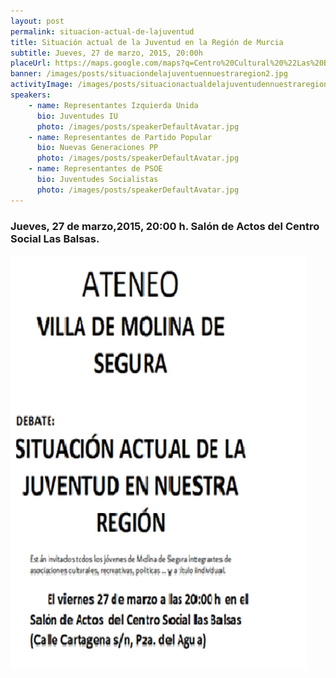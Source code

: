 ```yaml
---
layout: post
permalink: situacion-actual-de-lajuventud
title: Situación actual de la Juventud en la Región de Murcia
subtitle: Jueves, 27 de marzo, 2015, 20:00h
placeUrl: https://maps.google.com/maps?q=Centro%20Cultural%20%22Las%20Balsas%22&t=&z=13
banner: /images/posts/situaciondelajuventuennuestraregion2.jpg
activityImage: /images/posts/situacionactualdelajuventudennuestraregion.png
speakers: 
    - name: Representantes Izquierda Unida
      bio: Juventudes IU
      photo: /images/posts/speakerDefaultAvatar.jpg
    - name: Representantes de Partido Popular
      bio: Nuevas Generaciones PP
      photo: /images/posts/speakerDefaultAvatar.jpg
    - name: Representantes de PSOE
      bio: Juventudes Socialistas
      photo: /images/posts/speakerDefaultAvatar.jpg
---
```


### Jueves, 27 de marzo,2015, 20:00 h. Salón de Actos del Centro Social Las Balsas.

![cartel](/images/posts/situaciondelajuventuennuestraregion2.jpg)
